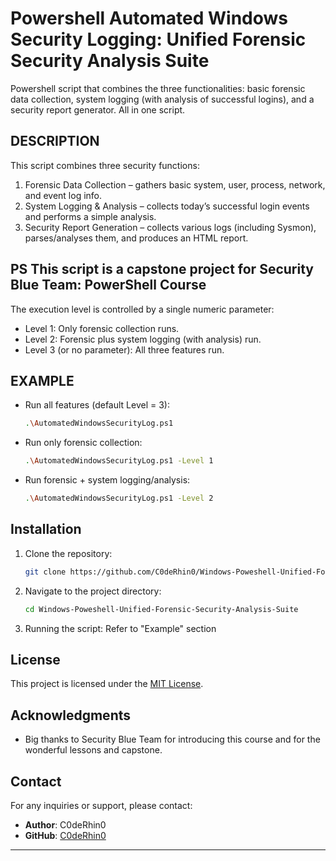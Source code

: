 # Powershell Automated Windows Security Logging: Unified Forensic Security Analysis Suite
Powershell script that combines the three functionalities: basic forensic data collection, system logging (with analysis of successful logins), and a security report generator. All in one script. 

## DESCRIPTION
This script combines three security functions:
  1. Forensic Data Collection – gathers basic system, user, process, network, and event log info.
  2. System Logging & Analysis – collects today’s successful login events and performs a simple analysis.
  3. Security Report Generation – collects various logs (including Sysmon), parses/analyses them, and produces an HTML report.
  
## PS This script is a capstone project for Security Blue Team: PowerShell Course
  
The execution level is controlled by a single numeric parameter:
  - Level 1: Only forensic collection runs.
  - Level 2: Forensic plus system logging (with analysis) run.
  - Level 3 (or no parameter): All three features run.

## EXAMPLE
- Run all features (default Level = 3):
   ```bash
   .\AutomatedWindowsSecurityLog.ps1
   ```
- Run only forensic collection:
   ```bash
   .\AutomatedWindowsSecurityLog.ps1 -Level 1
   ```
- Run forensic + system logging/analysis:
   ```bash
   .\AutomatedWindowsSecurityLog.ps1 -Level 2
   ```

## Installation
1. Clone the repository:
   ```bash
   git clone https://github.com/C0deRhin0/Windows-Poweshell-Unified-Forensic-Security-Analysis-Suite.git
   ```

2. Navigate to the project directory:
   ```bash
   cd Windows-Poweshell-Unified-Forensic-Security-Analysis-Suite
   ```

3. Running the script:
   Refer to "Example" section

## License
This project is licensed under the [MIT License](LICENSE).

## Acknowledgments

- Big thanks to Security Blue Team for introducing this course and for the wonderful lessons and capstone.

## Contact

For any inquiries or support, please contact:

- **Author**: C0deRhin0 
- **GitHub**: [C0deRhin0](https://github.com/C0deRhin0)

---
